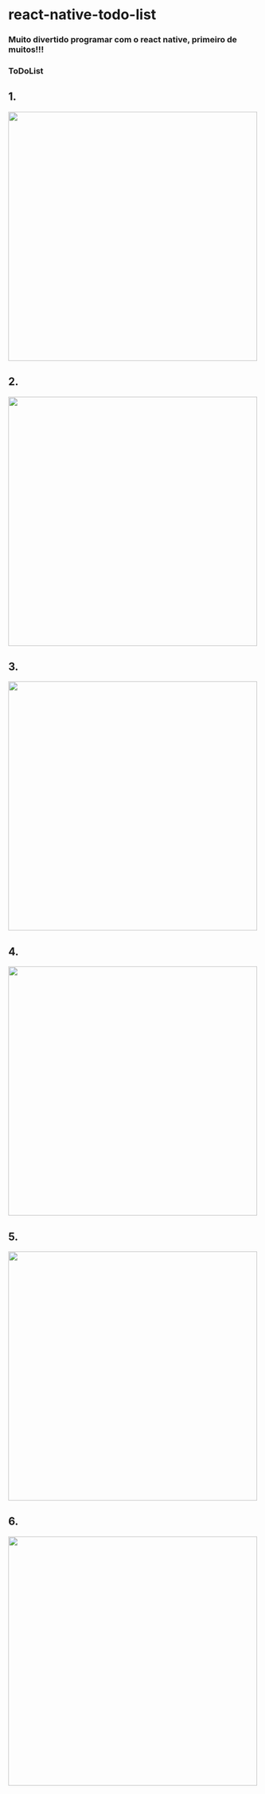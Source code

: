 # react-native-todo-list

<h3> Muito divertido programar com o react native, primeiro de muitos!!! </h3>

<h3> ToDoList </h3>

<h2>1.</h2>
<img style="height: 500px" src="https://user-images.githubusercontent.com/93217081/163724372-453734d7-67c4-48cd-9b35-203d7bb5e732.jpg">
<h2>2.</h2>
<img style="height: 500px" src="https://user-images.githubusercontent.com/93217081/163724410-9d5bd333-bdc1-4b47-8c1b-677c12ceb043.jpg">
<h2>3.</h2>
<img style="height: 500px" src="https://user-images.githubusercontent.com/93217081/163724427-797b0cb2-79a5-407e-b3d7-f81c10f46784.jpg">
<h2>4.</h2>
<img style="height: 500px" src="https://user-images.githubusercontent.com/93217081/163724442-c08a4cd5-5b5a-4b40-b7ba-a4331b291968.jpg">
<h2>5.</h2>
<img style="height: 500px" src="https://user-images.githubusercontent.com/93217081/163724449-af79b89c-62df-44cb-9063-ae4afb25963a.jpg">
<h2>6.</h2>
<img style="height: 500px" src="https://user-images.githubusercontent.com/93217081/163724453-f5b1b74c-446e-466e-9930-145168e1fa09.jpg">
